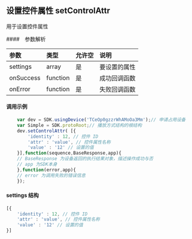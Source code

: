 
## 设置控件属性 setControlAttr <a name="setControlAttr" id="setControlAttr" />

用于设置控件属性

####　参数解析

| 参数           | 类型          | 允许空      | 说明         |
|:-------------- |:--------------|:------------|:-------------|
| settings          | array         | 是          | 要设置的属性 | 
| onSuccess      | function      | 是          | 成功回调函数 |
| onError        | function      | 是          | 失败回调函数 |

#### 调用示例

``` javascript
    var dev = SDK.usingDevice('TCeOp0gzzrWhAMoOa3Mm');// 申请占用设备
    var Simple = SDK.protoRoot;// 播放方式结构的根结构
    dev.setControlAttr( [{
        'identity' : 12, // 控件 ID
        'attr' : 'value', // 控件属性名称
        'value' : '12' // 设置的值
    }],function(sequence,BaseResponse,app){
    // BaseResponse 为设备返回的执行结果对象，描述操作成功与否
    // app 为SDK本身
    },function(error,app){
    // error 为调用失败的错误信息
    }); 
```

#### settings 结构
``` javascript
[{
    'identity' : 12, // 控件 ID
    'attr' : 'value', // 控件属性名称
    'value' : '12' // 设置的值
}]
```


